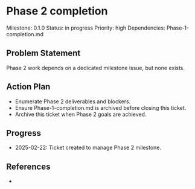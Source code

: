# Phase 2 completion
Milestone: 0.1.0
Status: in progress
Priority: high
Dependencies: Phase-1-completion.md

## Problem Statement
Phase 2 work depends on a dedicated milestone issue, but none exists.

## Action Plan
- Enumerate Phase 2 deliverables and blockers.
- Ensure Phase-1-completion.md is archived before closing this ticket.
- Archive this ticket when Phase 2 goals are achieved.

## Progress
- 2025-02-22: Ticket created to manage Phase 2 milestone.

## References
-
